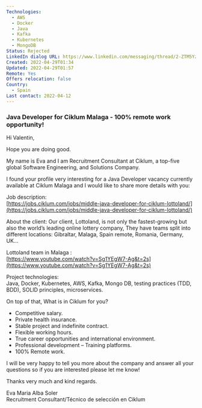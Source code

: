```yaml
---
Technologies:
  - AWS
  - Docker
  - Java
  - Kafka
  - Kubernetes
  - MongoDB
Status: Rejected
LinkedIn dialog URL: https://www.linkedin.com/messaging/thread/2-ZTM5YzBkNDItODk2ZS00NGEyLWIyZjQtODcxNDIwZmNjNGQ0XzAxMw==/
Created: 2022-04-29T01:34
Updated: 2022-04-29T01:57
Remote: Yes
Offers relocation: false
Country:
  - Spain
Last contact: 2022-04-12
---
```

### Java Developer for Ciklum Malaga - 100% remote work opportunity!
Hi Valentin,  
  
Hope you are doing good.  
  
My name is Eva and I am Recruitment Consultant at Ciklum, a top-five global Software Engineering, and Solutions Company.  
  
I found your profile very interesting for a Java Developer vacancy currently available at Ciklum Malaga and I would like to share more details with you:  
  
Job description:  
[https://jobs.ciklum.com/jobs/middle-java-developer-for-ciklum-lottoland/](https://jobs.ciklum.com/jobs/middle-java-developer-for-ciklum-lottoland/)  
  
About the client: Our client, Lottoland, is not only the fastest-growing but also the world’s leading online lottery company, They have teams split into different locations: Gibraltar, Malaga, Spain remote, Romania, Germany, UK…  
  
Lottoland team in Malaga :  
[https://www.youtube.com/watch?v=Sg1YEgW7-Ag&t=2s](https://www.youtube.com/watch?v=Sg1YEgW7-Ag&t=2s)  
  
Project technologies:  
Java, Docker, Kubernetes, AWS, Kafka, Mongo DB, testing practices (TDD, BDD), SOLID principles, microservices.  
  
On top of that, What is in Ciklum for you?  
  
- Competitive salary.  
- Private health insurance.  
- Stable project and indefinite contract.  
- Flexible working hours.  
- True career opportunities and international environment.  
- Professional development – Training platforms.  
- 100% Remote work.  
  
I will be very happy to tell you more about the company and answer all your questions so if you are interested please let me know!  
  
Thanks very much and kind regards.  
  
Eva Maria Alba Soler  
Recruitment Consultant/Técnico de selección en Ciklum